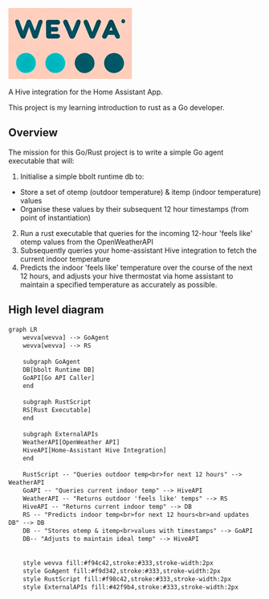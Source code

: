 ![wevva logo](wevva.png)

A Hive integration for the Home Assistant App.

This project is my learning introduction to rust as a Go developer. 

## Overview

The mission for this Go/Rust project is to write a simple Go agent executable that will: 

1) Initialise a simple bbolt runtime db to:
- Store a set of otemp (outdoor temperature) & itemp (indoor temperature) values
- Organise these values by their subsequent 12 hour timestamps (from point of instantiation)
2) Run a rust executable that queries for the incoming 12-hour 'feels like' otemp values from the OpenWeatherAPI
3) Subsequently queries your home-assistant Hive integration to fetch the current indoor temperature
4) Predicts the indoor 'feels like' temperature over the course of the next 12 hours, and adjusts your hive thermostat via home assistant to maintain a specified temperature as accurately as possible. 

## High level diagram

```mermaid
graph LR
    wevva[wevva] --> GoAgent
    wevva[wevva] --> RS

    subgraph GoAgent
    DB[bbolt Runtime DB]
    GoAPI[Go API Caller]
    end

    subgraph RustScript
    RS[Rust Executable]
    end

    subgraph ExternalAPIs
    WeatherAPI[OpenWeather API]
    HiveAPI[Home-Assistant Hive Integration]
    end

    RustScript -- "Queries outdoor temp<br>for next 12 hours" --> WeatherAPI
    GoAPI -- "Queries current indoor temp" --> HiveAPI
    WeatherAPI -- "Returns outdoor 'feels like' temps" --> RS
    HiveAPI -- "Returns current indoor temp" --> DB
    RS -- "Predicts indoor temp<br>for next 12 hours<br>and updates DB" --> DB
    DB -- "Stores otemp & itemp<br>values with timestamps" --> GoAPI
    DB-- "Adjusts to maintain ideal temp" --> HiveAPI


    style wevva fill:#f94c42,stroke:#333,stroke-width:2px
    style GoAgent fill:#f9d342,stroke:#333,stroke-width:2px
    style RustScript fill:#f98c42,stroke:#333,stroke-width:2px
    style ExternalAPIs fill:#42f9b4,stroke:#333,stroke-width:2px
```